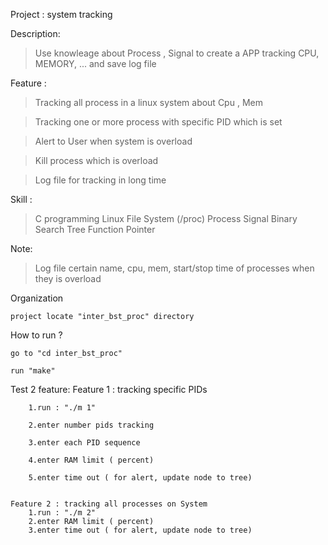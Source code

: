 Project : system tracking 

Description: 
> Use knowleage about Process , Signal to create a APP tracking CPU, MEMORY, ... and save 
    log file

Feature : 
> Tracking all process in a linux system about Cpu , Mem

> Tracking one or more process with specific PID which is set 

> Alert to User when system is overload

> Kill process which is overload 

> Log file for tracking in long time 

Skill :
> C programming
> Linux File System (/proc)
> Process 
> Signal 
> Binary Search Tree
> Function Pointer

Note:
> Log file certain name, cpu, mem, start/stop time of processes when they is overload

Organization 

	project locate "inter_bst_proc" directory

How to run ?

	go to "cd inter_bst_proc"
	
	run "make"

Test 2 feature:
	Feature 1 : tracking specific PIDs
	
		1.run : "./m 1"
		
		2.enter number pids tracking 
		
		3.enter each PID sequence 
		
		4.enter RAM limit ( percent)
		
		5.enter time out ( for alert, update node to tree)

	
	Feature 2 : tracking all processes on System
		1.run : "./m 2"
		2.enter RAM limit ( percent)
		3.enter time out ( for alert, update node to tree)











